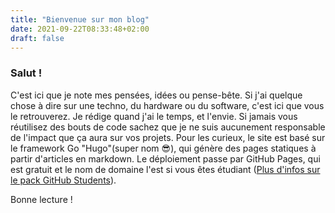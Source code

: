```yaml
---
title: "Bienvenue sur mon blog"
date: 2021-09-22T08:33:48+02:00
draft: false
---
```

### Salut ! 
C'est ici que je note mes pensées, idées ou pense-bête. Si j'ai quelque chose à dire sur une techno, du hardware ou du 
software, c'est ici que vous le retrouverez.
Je rédige quand j'ai le temps, et l'envie. Si jamais vous réutilisez des bouts de code sachez que je ne suis aucunement 
responsable de l'impact que ça aura sur vos projets.
Pour les curieux, le site est basé sur le framework Go "Hugo"(super nom 😎), qui génère des pages statiques
à partir d'articles en markdown. Le déploiement passe par GitHub Pages, qui est gratuit et le nom de domaine 
l'est si vous êtes étudiant ([Plus d'infos sur le pack GitHub Students](https://education.github.com/pack "Trop cool, plein de trucs gratuits !")).

Bonne lecture ! 







